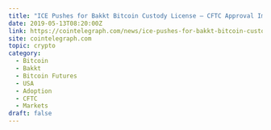 ```yaml
---
title: "ICE Pushes for Bakkt Bitcoin Custody License — CFTC Approval Imminent?"
date: 2019-05-13T08:20:00Z
link: https://cointelegraph.com/news/ice-pushes-for-bakkt-bitcoin-custody-license-cftc-approval-imminent?utm_medium=RSS&utm_source=hune
site: cointelegraph.com
topic: crypto
category:
  - Bitcoin
  - Bakkt
  - Bitcoin Futures
  - USA
  - Adoption
  - CFTC
  - Markets
draft: false
---
```

